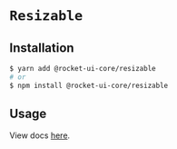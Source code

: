 # `Resizable`

## Installation

```sh
$ yarn add @rocket-ui-core/resizable
# or
$ npm install @rocket-ui-core/resizable
```

## Usage

View docs [here](https://rocket-ui-core.com/docs/components/resizable).
